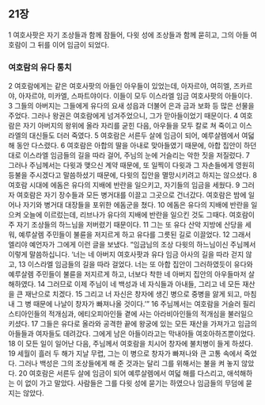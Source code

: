 ## 21장
1 여호사팟은 자기 조상들과 함께 잠들어, 다윗 성에 조상들과 함께 묻히고, 그의 아들 여호람이 그 뒤를 이어 임금이 되었다.
### 여호람의 유다 통치
2 여호람에게는 같은 여호사팟의 아들인 아우들이 있었는데, 아자르야, 여히엘, 즈카르야, 아자르야, 미카엘, 스파트야이다. 이들이 모두 이스라엘 임금 여호사팟의 아들이다.
3 그들의 아버지는 그들에게 유다의 요새 성읍과 더불어 은과 금과 보화 등 많은 선물을 주었다. 그러나 왕권은 여호람에게 넘겨주었으니, 그가 맏아들이었기 때문이다.
4 여호람은 자기 아버지의 왕위에 올라 자리를 굳힌 다음, 아우들을 모두 칼로 쳐 죽이고 이스라엘의 대신들도 더러 죽였다.
5 여호람은 서른두 살에 임금이 되어, 예루살렘에서 여덟 해 동안 다스렸다.
6 여호람은 아합의 딸을 아내로 맞아들였기 때문에, 아합 집안이 하던 대로 이스라엘 임금들의 길을 따라 걸어, 주님의 눈에 거슬리는 악한 짓을 저질렀다.
7 그러나 주님께서는 다윗과 맺으신 계약 때문에, 또 일찍이 다윗과 그 자손들에게 영원히 등불을 주시겠다고 말씀하셨기 때문에, 다윗의 집안을 멸망시키려고 하지는 않으셨다.
8 여호람 시대에 에돔은 유다의 지배에 반란을 일으키고, 자기들의 임금을 세웠다.
9 그러자 여호람은 자기 장수들과 모든 병거대를 이끌고 그곳으로 건너갔다. 여호람은 밤에 일어나 자기와 병거대 대장들을 포위한 에돔군을 쳤다.
10 에돔은 유다의 지배에 반란을 일으켜 오늘에 이르렀는데, 리브나가 유다의 지배에 반란을 일으킨 것도 그때다. 여호람이 주 자기 조상들의 하느님을 저버렸기 때문이다.
11 그는 또 유다 산악 지방에 산당을 세워, 예루살렘 주민들이 불륜을 저지르게 하고 유다를 그릇된 길로 이끌었다.
12 그래서 엘리야 예언자가 그에게 이런 글을 보냈다. “임금님의 조상 다윗의 하느님이신 주님께서 이렇게 말씀하십니다. ‘너는 네 아버지 여호사팟과 유다 임금 아사의 길을 따라 걷지 않고,
13 이스라엘 임금들의 길을 따라 걸었다. 너는 또 아합 집안이 그러하였듯이 유다와 예루살렘 주민들이 불륜을 저지르게 하고, 너보다 착한 네 아버지 집안의 아우들마저 살해하였다.
14 그러므로 이제 주님이 네 백성과 네 자식들과 아내들, 그리고 네 모든 재산을 큰 재난으로 치겠다.
15 그리고 너 자신은 창자에 생긴 병으로 중병을 앓게 되고, 마침내 그 병 때문에 나날이 창자가 빠져나올 것이다.’”
16 주님께서는 여호람을 거슬러 필리스티아인들의 적개심과, 에티오피아인들 곁에 사는 아라비아인들의 적개심을 불러일으키셨다.
17 그들은 유다로 올라와 공격한 끝에 왕궁에 있는 모든 재산을 가져가고 임금의 아들들과 여자들도 데려갔다. 그에게 남은 아들이라고는 막내아들 여호아하즈뿐이었다.
18 이 모든 일이 일어난 다음, 주님께서 여호람을 치시어 창자에 불치병이 들게 하셨다.
19 세월이 흘러 두 해가 지날 무렵, 그는 이 병으로 창자가 빠져나와 큰 고통 속에서 죽었다. 그러나 백성은 그의 조상들에게 해 준 것과는 달리 그를 위해서는 불을 켜 놓지 않았다.
20 여호람은 서른두 살에 임금이 되어 예루살렘에서 여덟 해를 다스리고, 애석해하는 이 없이 가고 말았다. 사람들은 그를 다윗 성에 묻기는 하였으나 임금들의 무덤에 묻지는 않았다.
